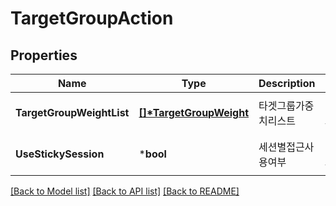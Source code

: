# TargetGroupAction

## Properties
Name | Type | Description | Notes
------------ | ------------- | ------------- | -------------
**TargetGroupWeightList** | **[[]\*TargetGroupWeight](TargetGroupWeight.md)** | 타겟그룹가중치리스트 | [optional] [default to null]
**UseStickySession** | ***bool** | 세션별접근사용여부 | [optional] [default to null]

[[Back to Model list]](../README.md#documentation-for-models) [[Back to API list]](../README.md#documentation-for-api-endpoints) [[Back to README]](../README.md)


